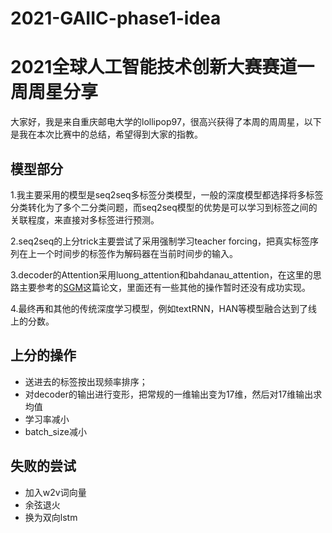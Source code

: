 # 2021-GAIIC-phase1-idea

# 2021全球人工智能技术创新大赛赛道一周周星分享

大家好，我是来自重庆邮电大学的lollipop97，很高兴获得了本周的周周星，以下是我在本次比赛中的总结，希望得到大家的指教。

## 模型部分
1.我主要采用的模型是seq2seq多标签分类模型，一般的深度模型都选择将多标签分类转化为了多个二分类问题，而seq2seq模型的优势是可以学习到标签之间的关联程度，来直接对多标签进行预测。

2.seq2seq的上分trick主要尝试了采用强制学习teacher forcing，把真实标签序列在上一个时间步的标签作为解码器在当前时间步的输入。

3.decoder的Attention采用luong_attention和bahdanau_attention，在这里的思路主要参考的[SGM](https://github.com/lancopku/SGM)这篇论文，里面还有一些其他的操作暂时还没有成功实现。

4.最终再和其他的传统深度学习模型，例如textRNN，HAN等模型融合达到了线上的分数。

## 上分的操作
- 送进去的标签按出现频率排序；
- 对decoder的输出进行变形，把常规的一维输出变为17维，然后对17维输出求均值
- 学习率减小
- batch_size减小

## 失败的尝试
- 加入w2v词向量
- 余弦退火
- 换为双向lstm
